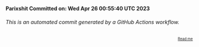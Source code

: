 **Parixshit Committed on: Wed Apr 26 00:55:40 UTC 2023** <!-- b3777493-780f-4a30-ab0e-756323b3eeb4 -->

###### This is an automated commit generated by a GitHub Actions workflow.

<div align="right"><sub><sup><a href="https://github.com/Parixshit/AutoCommit.git">Read me</a></sup></sub></div>
